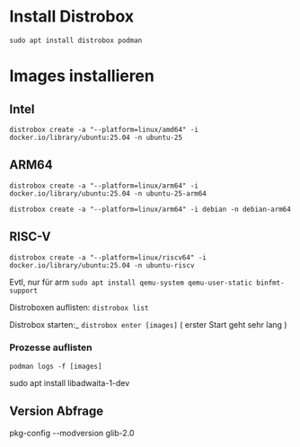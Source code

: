 # Install Distrobox
`sudo apt install distrobox podman`

# Images installieren
## Intel
`distrobox create -a "--platform=linux/amd64" -i docker.io/library/ubuntu:25.04 -n ubuntu-25`

## ARM64
`distrobox create -a "--platform=linux/arm64" -i docker.io/library/ubuntu:25.04 -n ubuntu-25-arm64`

`distrobox create -a "--platform=linux/arm64" -i debian -n debian-arm64`

## RISC-V
`distrobox create -a "--platform=linux/riscv64" -i docker.io/library/ubuntu:25.04 -n ubuntu-riscv`



Evtl, nur für arm
`sudo apt install qemu-system qemu-user-static binfmt-support`

Distroboxen auflisten:
`distrobox list`

Distrobox starten:_
`distrobox enter [images]` ( erster Start geht sehr lang )


### Prozesse auflisten
`podman logs -f [images]`



sudo apt install libadwaita-1-dev 

## Version Abfrage
pkg-config --modversion glib-2.0


